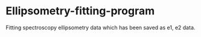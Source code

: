 # Ellipsometry-fitting-program
Fitting spectroscopy ellipsometry data which has been saved as e1, e2 data.
